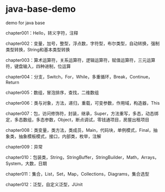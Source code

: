 # java-base-demo
demo for java base

chapter001：Hello，转义字符，注释

chapter002：变量，加号，整型，浮点数，字符型，布尔类型，自动转换，强制类型转换，String和基本类型转换

chapter003：算术运算符，关系运算符，逻辑运算符，赋值运算符，三元运算符，键盘输入，四种进制，位运算

chapter004：分支，Switch，For，While，多重循环，Break，Continue，Return

chapter005：数组，冒泡排序，查找，二维数组

chapter006：类与对象，方法，递归，重载，可变参数，作用域，构造器，This

chapter007：包，访问修饰符，封装，继承，Super，方法重写，多态，动态绑定，多态数组，多态参数，Object，断点调试，零钱通项目，房屋出租项目

chapter008：类变量，类方法，类成员，Main，代码块，单例模式，Final，抽象类，抽象模板模式，接口，内部类，枚举，注解

chapter009：异常

chapter010：包装类，String，StringBuffer，StringBuilder，Math，Arrays，System，大数，日期

chapter011：集合，List，Set，Map，Collections，Diagrams，集合选型

chapter012：泛型，自定义泛型，JUnit
